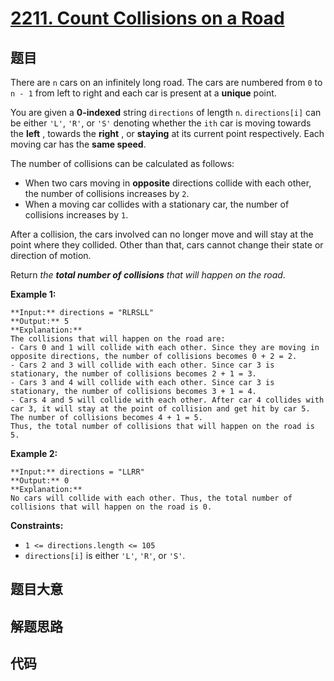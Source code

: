 # [2211. Count Collisions on a Road](https://leetcode.com/problems/count-collisions-on-a-road)

## 题目

There are `n` cars on an infinitely long road. The cars are numbered from `0`
to `n - 1` from left to right and each car is present at a **unique** point.

You are given a **0-indexed** string `directions` of length `n`.
`directions[i]` can be either `'L'`, `'R'`, or `'S'` denoting whether the
`ith` car is moving towards the **left** , towards the **right** , or
**staying** at its current point respectively. Each moving car has the **same
speed**.

The number of collisions can be calculated as follows:

  * When two cars moving in **opposite** directions collide with each other, the number of collisions increases by `2`.
  * When a moving car collides with a stationary car, the number of collisions increases by `1`.

After a collision, the cars involved can no longer move and will stay at the
point where they collided. Other than that, cars cannot change their state or
direction of motion.

Return _the **total number of collisions** that will happen on the road_.



**Example 1:**

    
    
    **Input:** directions = "RLRSLL"
    **Output:** 5
    **Explanation:**
    The collisions that will happen on the road are:
    - Cars 0 and 1 will collide with each other. Since they are moving in opposite directions, the number of collisions becomes 0 + 2 = 2.
    - Cars 2 and 3 will collide with each other. Since car 3 is stationary, the number of collisions becomes 2 + 1 = 3.
    - Cars 3 and 4 will collide with each other. Since car 3 is stationary, the number of collisions becomes 3 + 1 = 4.
    - Cars 4 and 5 will collide with each other. After car 4 collides with car 3, it will stay at the point of collision and get hit by car 5. The number of collisions becomes 4 + 1 = 5.
    Thus, the total number of collisions that will happen on the road is 5. 
    

**Example 2:**

    
    
    **Input:** directions = "LLRR"
    **Output:** 0
    **Explanation:**
    No cars will collide with each other. Thus, the total number of collisions that will happen on the road is 0.



**Constraints:**

  * `1 <= directions.length <= 105`
  * `directions[i]` is either `'L'`, `'R'`, or `'S'`.


## 题目大意

## 解题思路

## 代码

```javascript

```
